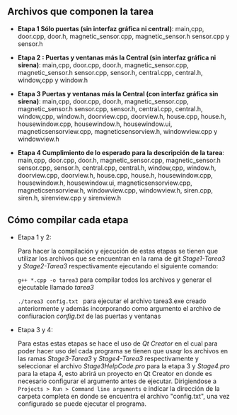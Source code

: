 ## Archivos que componen la tarea

* **Etapa 1 Sólo puertas (sin interfaz gráfica ni central)**: 
main,cpp, door.cpp, door.h, magnetic_sensor.cpp, magnetic_sensor.h sensor.cpp y sensor.h 

* **Etapa 2 : Puertas y ventanas más la Central (sin interfaz gráfica ni sirena)**: 
main,cpp, door.cpp, door.h, magnetic_sensor.cpp, magnetic_sensor.h sensor.cpp, sensor.h, central.cpp, central.h, window,cpp y window.h

* **Etapa 3 Puertas y ventanas más la Central (con interfaz gráfica sin sirena)**: 
main,cpp, door.cpp, door.h, magnetic_sensor.cpp, magnetic_sensor.h sensor.cpp, sensor.h, central.cpp, central.h, window,cpp, window.h, doorview.cpp, doorview.h, house.cpp, house.h, housewindow.cpp, housewindow.h, housewindow.ui, magneticsensorview.cpp, magneticsensorview.h, windowview.cpp y windowview.h

* **Etapa 4 Cumplimiento de lo esperado para la descripción de la tarea**: 
main,cpp, door.cpp, door.h, magnetic_sensor.cpp, magnetic_sensor.h sensor.cpp, sensor.h, central.cpp, central.h, window,cpp, window.h, doorview.cpp, doorview.h, house.cpp, house.h, housewindow.cpp, housewindow.h, housewindow.ui, magneticsensorview.cpp, magneticsensorview.h, windowview.cpp, windowview.h, siren.cpp, siren.h, sirenview.cpp y sirenview.h

## Cómo compilar cada etapa

*  Etapa 1 y 2:

    Para hacer la compilación y ejecución de estas etapas se tienen que utilizar los archivos que se encuentran en la rama de git *Stage1-Tarea3* y *Stage2-Tarea3* respectivamente ejecutando el siguiente comando:

    ` g++ *.cpp -o tarea3 ` para compilar todos los archivos y generar el ejecutable llamado *tarea3*

    ` ./tarea3 config.txt  ` para ejecutar el archivo tarea3.exe creado anteriormente y además incorporando como argumento el archivo de confiuracion *config.txt* de las puertas y ventanas

* Etapa 3 y 4:

    Para estas estas etapas se hace el uso de *Qt Creator* en el cual para poder hacer uso del cada programa se tienen que usaqr los archivos en las ramas *Stage3-Tarea3* y *Stage4-Tarea3* respectivamente y seleccionar el archivo *Stage3HelpCode.pro* para la etapa 3 y *Stage4.pro* para la etapa 4, esto abrirá un proyecto en Qt Creator en donde es necesario configurar el argumento antes de ejecutar. Dirigiendose a `Projects > Run > Command line arguments` e indicar la dirección de la carpeta completa en donde se encuentra el archivo "config.txt", una vez configurado se puede ejecutar el programa. 